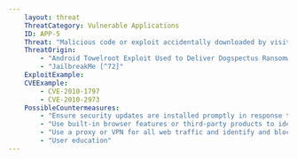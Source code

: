 ```yaml
---
    layout: threat
    ThreatCategory: Vulnerable Applications
    ID: APP-5
    Threat: "Malicious code or exploit accidentally downloaded by visiting a URL (i.e., Drive by download)"
    ThreatOrigin:
        - "Android Towelroot Exploit Used to Deliver Dogspectus Ransomware [^71]"
        - "JailbreakMe [^72]"
    ExploitExample:
    CVEExample:
        - CVE-2010-1797
        - CVE-2010-2973
    PossibleCountermeasures:
        - "Ensure security updates are installed promptly in response to discovered vulnerabilities."
        - "Use built-in browser features or third-party products to identify and avoid known malicious web pages."
        - "Use a proxy or VPN for all web traffic and identify and block connections to known malicious web pages."
        - "User education"
---
```

